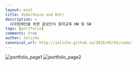 ```yaml
---
layout: post
title: Voda(Voice and Dot)
description: >
  시각장애인을 위한 음성인식 점자교육 HW 및 SW
tags: [portfolio]
comments: true
author: Jelicho
canonical_url: http://jelicho.github.io/2018/05/01/voda/
---
```



![portfolio_page1](../../../../assets/img/portfolio/voda/1.jpg)
![portfolio_page2](../../../../assets/img/portfolio/voda/2.jpg)
